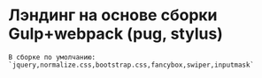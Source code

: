 # Лэндинг на основе сборки Gulp+webpack (pug, stylus)

```
В сборке по умолчанию: 
`jquery,normalize.css,bootstrap.css,fancybox,swiper,inputmask`
